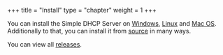 +++
title = "Install"
type = "chapter"
weight = 1
+++

You can install the Simple DHCP Server on [Windows], [Linux] and [Mac OS].
Additionally to that, you can install it from [source][1] in many ways.

You can view all [releases][2].

[Windows]: ./windows.md
[Linux]: ./linux.md
[Mac OS]: ./macos.md
[1]: ./source.md
[2]: https://github.com/niccokunzmann/simple_dhcp_server/releases
